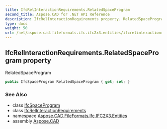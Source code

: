 ```yaml
---
title: IfcRelInteractionRequirements.RelatedSpaceProgram
second_title: Aspose.CAD for .NET API Reference
description: IfcRelInteractionRequirements property. RelatedSpaceProgram
type: docs
weight: 50
url: /net/aspose.cad.fileformats.ifc.ifc2x3.entities/ifcrelinteractionrequirements/relatedspaceprogram/
---
```

## IfcRelInteractionRequirements.RelatedSpaceProgram property

RelatedSpaceProgram

```csharp
public IfcSpaceProgram RelatedSpaceProgram { get; set; }
```

### See Also

* class [IfcSpaceProgram](../../ifcspaceprogram/)
* class [IfcRelInteractionRequirements](../)
* namespace [Aspose.CAD.FileFormats.Ifc.IFC2X3.Entities](../../ifcrelinteractionrequirements/)
* assembly [Aspose.CAD](../../../)


